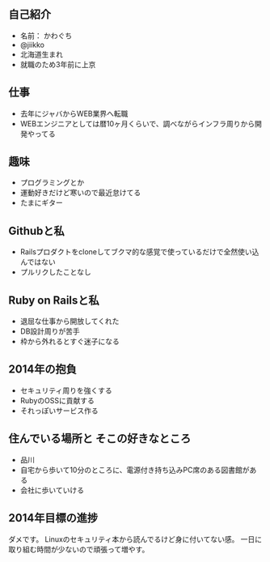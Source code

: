 ## 自己紹介
* 名前： かわぐち
* @jiikko
* 北海道生まれ
* 就職のため3年前に上京

## 仕事
* 去年にジャバからWEB業界へ転職
* WEBエンジニアとしては暦10ヶ月くらいで、調べながらインフラ周りから開発やってる

## 趣味
* プログラミングとか
* 運動好きだけど寒いので最近怠けてる
* たまにギター

## Githubと私
* Railsプロダクトをcloneしてブクマ的な感覚で使っているだけで全然使い込んではない
* プルリクしたことなし

## Ruby on Railsと私
* 退屈な仕事から開放してくれた
* DB設計周りが苦手
* 枠から外れるとすぐ迷子になる

## 2014年の抱負
* セキュリティ周りを強くする
* RubyのOSSに貢献する
* それっぽいサービス作る

## 住んでいる場所と そこの好きなところ
* 品川
* 自宅から歩いて10分のところに、電源付き持ち込みPC席のある図書館がある
* 会社に歩いていける

## 2014年目標の進捗
ダメです。
Linuxのセキュリティ本から読んでるけど身に付いてない感。
一日に取り組む時間が少ないので頑張って増やす。
